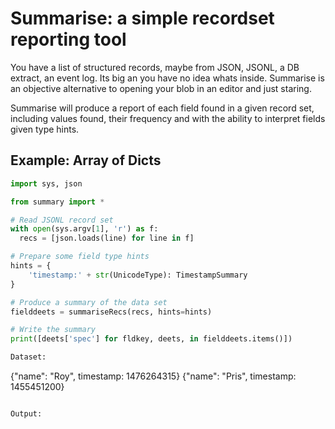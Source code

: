 # Summarise: a simple recordset reporting tool

You have a list of structured records, maybe from JSON, JSONL, a DB extract, an event log.  Its big an you have no idea whats inside.  Summarise is an objective alternative to opening your blob in an editor and just staring.

Summarise will produce a report of each field found in a given record set, including values found, their frequency and with the ability to interpret fields given type hints.

## Example: Array of Dicts

```python
import sys, json

from summary import *

# Read JSONL record set 
with open(sys.argv[1], 'r') as f:
  recs = [json.loads(line) for line in f]

# Prepare some field type hints
hints = {
    'timestamp:' + str(UnicodeType): TimestampSummary
}

# Produce a summary of the data set 
fielddeets = summariseRecs(recs, hints=hints)

# Write the summary
print([deets['spec'] for fldkey, deets, in fielddeets.items()])

Dataset:
```
{"name": "Roy", timestamp: 1476264315}
{"name": "Pris", timestamp: 1455451200}  
```

Output:
```
```
